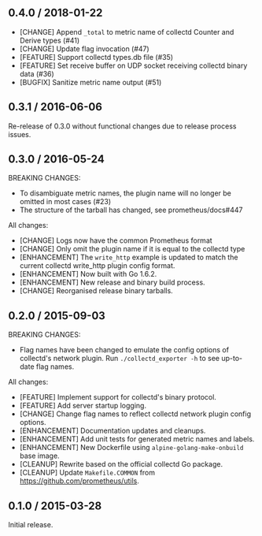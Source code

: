 ## 0.4.0 / 2018-01-22

* [CHANGE] Append `_total` to metric name of collectd Counter and Derive types (#41)
* [CHANGE] Update flag invocation (#47)
* [FEATURE] Support collectd types.db file (#35)
* [FEATURE] Set receive buffer on UDP socket receiving collectd binary data (#36)
* [BUGFIX] Sanitize metric name output (#51)

## 0.3.1 / 2016-06-06

Re-release of 0.3.0 without functional changes due to release process issues.

## 0.3.0 / 2016-05-24

BREAKING CHANGES:

* To disambiguate metric names, the plugin name will no longer be omitted in most cases (#23)
* The structure of the tarball has changed, see prometheus/docs#447

All changes:

* [CHANGE] Logs now have the common Prometheus format
* [CHANGE] Only omit the plugin name if it is equal to the collectd type
* [ENHANCEMENT] The `write_http` example is updated to match the current collectd write_http plugin config format.
* [ENHANCEMENT] Now built with Go 1.6.2.
* [ENHANCEMENT] New release and binary build process.
* [CHANGE] Reorganised release binary tarballs.

## 0.2.0 / 2015-09-03

BREAKING CHANGES:

* Flag names have been changed to emulate the config options of collectd's
  network plugin. Run `./collectd_exporter -h` to see up-to-date flag names.

All changes:

* [FEATURE] Implement support for collectd's binary protocol.
* [FEATURE] Add server startup logging.
* [CHANGE] Change flag names to reflect collectd network plugin config options.
* [ENHANCEMENT] Documentation updates and cleanups.
* [ENHANCEMENT] Add unit tests for generated metric names and labels.
* [ENHANCEMENT] New Dockerfile using `alpine-golang-make-onbuild` base image.
* [CLEANUP] Rewrite based on the official collectd Go package.
* [CLEANUP] Update `Makefile.COMMON` from https://github.com/prometheus/utils.

## 0.1.0 / 2015-03-28

Initial release.
